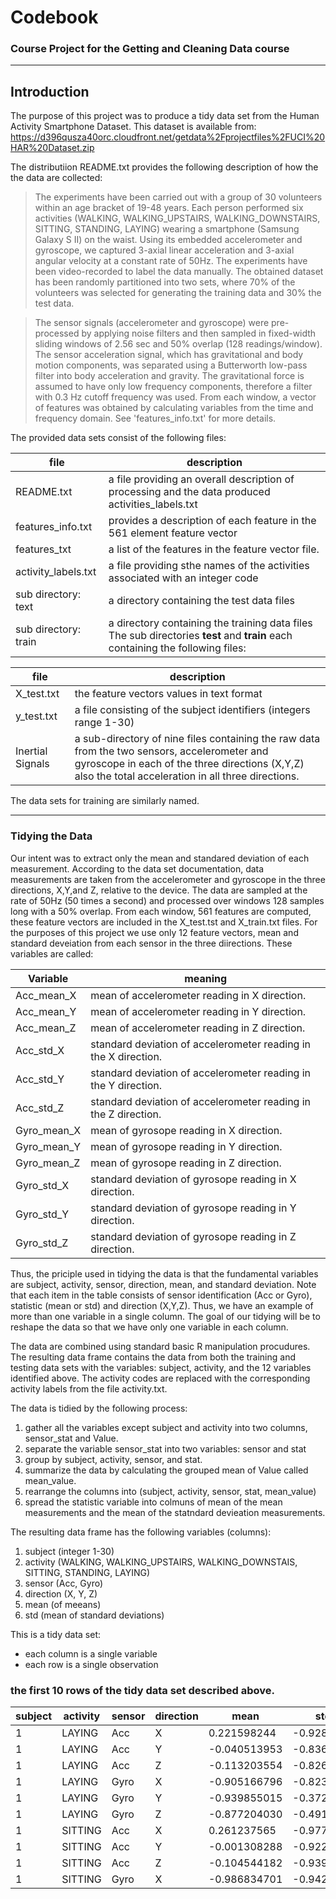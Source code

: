 # Codebook

### Course Project for the Getting and Cleaning Data course

---

## Introduction
 
The purpose of this project was to produce a tidy data set from the Human Activity Smartphone Dataset. This dataset is available from: https://d396qusza40orc.cloudfront.net/getdata%2Fprojectfiles%2FUCI%20HAR%20Dataset.zip

The distributiion README.txt provides the following description of how the the data are collected:

>The experiments have been carried out with a group of 30 volunteers within an age bracket of 19-48 years. Each person performed six activities (WALKING, WALKING_UPSTAIRS, WALKING_DOWNSTAIRS, SITTING, STANDING, LAYING) wearing a smartphone (Samsung Galaxy S II) on the waist. Using its embedded accelerometer and gyroscope, we captured 3-axial linear acceleration and 3-axial angular velocity at a constant rate of 50Hz. The experiments have been video-recorded to label the data manually. The obtained dataset has been randomly partitioned into two sets, where 70% of the volunteers was selected for generating the training data and 30% the test data. 

>The sensor signals (accelerometer and gyroscope) were pre-processed by applying noise filters and then sampled in fixed-width sliding windows of 2.56 sec and 50% overlap (128 readings/window). The sensor acceleration signal, which has gravitational and body motion components, was separated using a Butterworth low-pass filter into body acceleration and gravity. The gravitational force is assumed to have only low frequency components, therefore a filter with 0.3 Hz cutoff frequency was used. From each window, a vector of features was obtained by calculating variables from the time and frequency domain. See 'features_info.txt' for more details. 

The provided data sets consist of the following files:


file | description
---|---
README.txt | a file providing an overall description of processing and the data produced activities_labels.txt | contains the text versions of the activities which are encoded as integers in the data set. 
features_info.txt | provides a description of each feature in the 561 element feature vector 
features_txt | a list of the features in the feature vector file. 
activity_labels.txt | a file providing sthe names of the activities associated with an integer code 
sub directory: text | a directory containing the test data files 
sub directory: train | a directory containing the training data files  The sub directories **test** and **train** each containing the following files:

file | description
--- | ---
X_test.txt | the feature vectors values in text format
y_test.txt | a file consisting of the subject identifiers (integers range 1-30) 
Inertial Signals | a sub-directory of nine files containing the raw data from the two sensors, accelerometer and gyroscope in each of the three directions (X,Y,Z) also the total acceleration in all three directions.  
 
The data sets for training are similarly named. 
 
 ___
 
### Tidying the Data
 
Our intent was to extract only the mean and standared deviation of each measurement.
According to the data set documentation, data measurements are taken from the accelerometer and gyroscope in the three directions, X,Y,and Z, relative to the device. The data are sampled at the rate of 50Hz (50 times a second) and processed over windows 128 samples long with a 50% overlap. From each window, 561 features are computed, these feature vectors are included in the X\_test.tst and X\_train.txt files. For the purposes of this project we use only 12 feature vectors, mean and standard deveiation from each sensor in the three diirections. These variables are called:
 
 Variable | meaning
 -----|----
 Acc_mean_X | mean of accelerometer reading in X direction.
 Acc_mean_Y | mean of accelerometer reading in Y direction.
 Acc_mean_Z | mean of accelerometer reading in Z direction.
 Acc_std_X  | standard deviation of accelerometer reading in the X direction.
 Acc_std_Y  | standard deviation of accelerometer reading in the Y direction.
 Acc_std_Z  | standard deviation of accelerometer reading in the Z direction.
 Gyro_mean_X | mean of gyrosope reading in X direction.
 Gyro_mean_Y | mean of gyrosope reading in Y direction.
 Gyro_mean_Z | mean of gyrosope reading in Z direction.
 Gyro_std_X | standard deviation of gyrosope reading in X direction.
 Gyro_std_Y | standard deviation of gyrosope reading in Y direction.
 Gyro_std_Z | standard deviation of gyrosope reading in Z direction.
 
Thus, the priciple used in tidying the data is that the fundamental variables are subject, activity, sensor, direction, mean, and standard deviation. Note that each item in the table consists of sensor identification (Acc or Gyro), statistic (mean or std) and direction (X,Y,Z). Thus, we have an example of more than one variable in a single column. The goal of our tidying will be to reshape the data so that we have only one variable in each column. 

The data are combined using standard basic R manipulation procudures. The resulting data frame contains the data from both the training and testing data sets with the variables: subject, activity, and the 12 variables identified above. The activity codes are replaced with the corresponding activity labels from the file activity.txt.
 
 The data is tidied by the following process:
 
 1. gather all the variables except subject and activity into two columns, sensor_stat and Value.
 1. separate the variable sensor_stat into two variables: sensor and stat
 1. group by subject, activity, sensor, and stat.
 1. summarize the data by calculating the grouped mean of Value called mean_value.
 1. rearrange the columns into (subject, activity, sensor, stat, mean_value)
 1. spread the statistic variable into colmuns of mean of the mean measurements and the mean of the statndard devieation measurements.
 
The resulting data frame has the following variables (columns):
 
 1. subject (integer 1-30)
 1. activity (WALKING, WALKING_UPSTAIRS, WALKING_DOWNSTAIS, SITTING, STANDING, LAYING)
 1. sensor (Acc, Gyro)
 1. direction (X, Y, Z)
 1. mean (of meeans)
 1. std (mean of standard deviations) 
 
This is a tidy data set:
  * each column is a single variable
  * each row is a single observation
  
### the first 10 rows of the tidy data set described above.

 subject| activity |sensor |direction  |       mean   |     std 
 ---|---|----|---|---|---  
 1 |  LAYING  |  Acc   |      X  |0.221598244| -0.9280565
 1 |  LAYING |   Acc |        Y| -0.040513953 |-0.8368274
 1 |  LAYING  |  Acc  |       Z |-0.113203554 |-0.8260614
 1 |  LAYING  | Gyro  |       X |-0.905166796| -0.8232125
 1 |  LAYING  | Gyro   |      Y |-0.939855015 |-0.3722307
 1 |  LAYING |  Gyro   |      Z |-0.877204030 |-0.4911670
 1 | SITTING |   Acc    |     X | 0.261237565 |-0.9772290
 1 | SITTING  | Acc    |     Y| -0.001308288| -0.9226186
 1  | SITTING  |  Acc   |      Z| -0.104544182| -0.9395863
 1  |SITTING |  Gyro   |      X | -0.986834701 | -0.9428547

